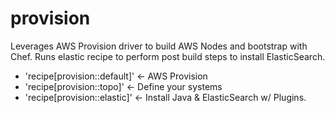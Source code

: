 # provision

Leverages AWS Provision driver to build AWS Nodes and bootstrap with Chef.
Runs elastic recipe to perform post build steps to install ElasticSearch.

- 'recipe[provision::default]' <- AWS Provision
- 'recipe[provision::topo]' <- Define your systems
- 'recipe[provision::elastic]' <- Install Java & ElasticSearch w/ Plugins.
